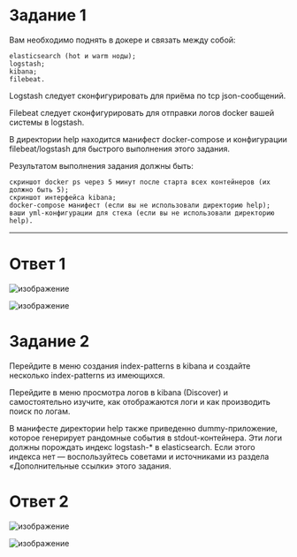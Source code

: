 # Задание 1

Вам необходимо поднять в докере и связать между собой:

    elasticsearch (hot и warm ноды);
    logstash;
    kibana;
    filebeat.

Logstash следует сконфигурировать для приёма по tcp json-сообщений.

Filebeat следует сконфигурировать для отправки логов docker вашей системы в logstash.

В директории help находится манифест docker-compose и конфигурации filebeat/logstash для быстрого выполнения этого задания.

Результатом выполнения задания должны быть:

    скриншот docker ps через 5 минут после старта всех контейнеров (их должно быть 5);
    скриншот интерфейса kibana;
    docker-compose манифест (если вы не использовали директорию help);
    ваши yml-конфигурации для стека (если вы не использовали директорию help).
----

# Ответ 1

![изображение](https://github.com/Vadim-Nazarov/netologi/assets/107613708/e77829e1-abcb-4a1e-81c9-061fa277b168)

![изображение](https://github.com/Vadim-Nazarov/netologi/assets/107613708/6a76c31c-5a0a-4c42-8642-ad539cfb2caf)

# Задание 2

Перейдите в меню создания index-patterns в kibana и создайте несколько index-patterns из имеющихся.

Перейдите в меню просмотра логов в kibana (Discover) и самостоятельно изучите, как отображаются логи и как производить поиск по логам.

В манифесте директории help также приведенно dummy-приложение, которое генерирует рандомные события в stdout-контейнера. Эти логи должны порождать индекс logstash-* в elasticsearch. Если этого индекса нет — воспользуйтесь советами и источниками из раздела «Дополнительные ссылки» этого задания.

# Ответ 2

![изображение](https://github.com/Vadim-Nazarov/netologi/assets/107613708/0cde384c-0597-4989-b07b-0d9b9665e1a5)

![изображение](https://github.com/Vadim-Nazarov/netologi/assets/107613708/ea0ed94a-d114-45ba-b645-f452ef8486b3)










